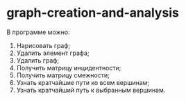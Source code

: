 # graph-creation-and-analysis
В программе можно:
1) Нарисовать граф;
2) Удалить элемент графа;
3) Удалить граф;
4) Получить матрицу инцидентности;
5) Получить матрицу смежности;
6) Узнать кратчайшие пути ко всем вершинам;
7) Узнать кратчайший путь к выбранным вершинам.
